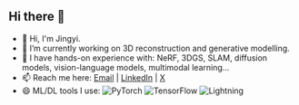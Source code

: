 ## Hi there 👋
- 👋 Hi, I'm Jingyi. 
- 🌱 I’m currently working on 3D reconstruction and generative modelling.
- 🔭 I have hands-on experience with: NeRF, 3DGS, SLAM, diffusion models, vision-language models, multimodal learning...
- 📫 Reach me here: [Email](mailto:jingyiwan.work@gmail.com) | [LinkedIn](https://www.linkedin.com/in/jingyi-wan-845027356/) | [X](https://x.com/Jingyi_work)
- 😄 ML/DL tools I use: ![PyTorch](https://img.shields.io/badge/PyTorch-EE4C2C?style=flat-square&logo=pytorch&logoColor=white) ![TensorFlow](https://img.shields.io/badge/TensorFlow-FF6F00?style=flat-square&logo=tensorflow&logoColor=white) ![Lightning](https://img.shields.io/badge/Lightning-792EE5?style=flat-square&logo=pytorch-lightning&logoColor=white)
<!--
**Jingyi-Official/Jingyi-Official** is a ✨ _special_ ✨ repository because its `README.md` (this file) appears on your GitHub profile.

Here are some ideas to get you started:

- 🔭 I’m currently working on ...
- 🌱 I’m currently learning ...
- 👯 I’m looking to collaborate on ...
- 🤔 I’m looking for help with ...
- 💬 Ask me about ...
- 📫 How to reach me: ...
- 😄 Pronouns: ...
- ⚡ Fun fact: ...
-->

